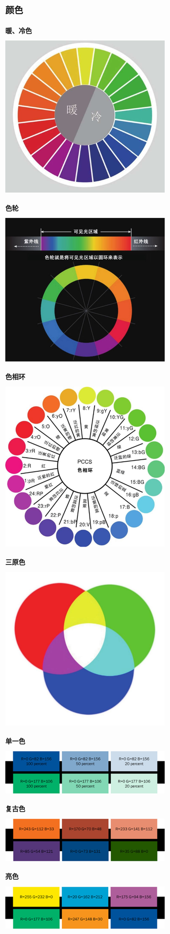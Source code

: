 # 颜色

## 暖、冷色

![](./src/save_share_review_picture_1591972286.jpeg)

## 色轮

![](./src/save_share_review_picture_1582015419.jpeg)


## 色相环

![](./src/save_share_review_picture_1582031371.jpeg)

## 三原色

![](./src/save_share_review_picture_1582015685.jpeg)
## 单一色

![](./src/单一色.jpg)

## 复古色

![](./src/复古色.jpg)

## 亮色

![](./src/亮色.jpg)
